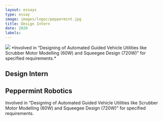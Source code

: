 ```yaml
---
layout: essays  
type: essay
image: images/logoc/peppermint.jpg
title: Design Intern
date: 2020
labels:
---
```


<img class="ui image" src="{{ site.baseurl }}/images/logoc/peppermint.jpg ">
*Involved in “Designing of Automated Guided Vehicle Utilities like Scrubber Motor Modelling (60W) and Squeegee Design (720W)” for specified requirements.*

## Design Intern
## Peppermint Robotics
Involved in “Designing of Automated Guided Vehicle Utilities like Scrubber Motor Modelling (60W) and Squeegee Design (720W)” for specified requirements.
